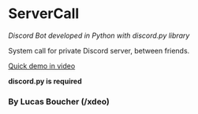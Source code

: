# ServerCall

*Discord Bot developed in Python with discord.py library*

System call for private Discord server, between friends.

[Quick demo in video](https://youtu.be/2tlzHpGcxsA)

**discord.py is required**

### By Lucas Boucher (/xdeo)

